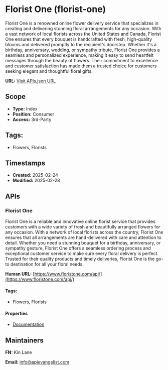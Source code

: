 # Florist One (florist-one)
Florist One is a renowned online flower delivery service that specializes in creating and delivering stunning floral arrangements for any occasion. With a vast network of local florists across the United States and Canada, Florist One ensures that every bouquet is handcrafted with fresh, high-quality blooms and delivered promptly to the recipient's doorstep. Whether it's a birthday, anniversary, wedding, or sympathy tribute, Florist One provides a seamless and personalized experience, making it easy to send heartfelt messages through the beauty of flowers. Their commitment to excellence and customer satisfaction has made them a trusted choice for customers seeking elegant and thoughtful floral gifts.

**URL:** [Visit APIs.json URL](https://raw.githubusercontent.com/api-evangelist/florist-one/refs/heads/main/apis.yml)

## Scope

- **Type:** Index 
- **Position:** Consumer 
- **Access:** 3rd-Party 

## Tags:

 - Flowers, Florists

## Timestamps

- **Created:** 2025-02-24 
- **Modified:** 2025-02-28 

## APIs

### Florist One
Florist One is a reliable and innovative online florist service that provides customers with a wide variety of fresh and beautifully arranged flowers for any occasion. With a network of local florists across the country, Florist One ensures that all arrangements are hand-delivered with care and attention to detail. Whether you need a stunning bouquet for a birthday, anniversary, or sympathy gesture, Florist One offers a seamless ordering process and exceptional customer service to make sure every floral delivery is perfect. Trusted for their quality products and timely deliveries, Florist One is the go-to destination for all your floral needs.

**Human URL:** [https://www.floristone.com/api/](https://www.floristone.com/api/)


#### Tags:

 - Flowers, Florists

#### Properties

- [Documentation](https://www.floristone.com/api/)

## Maintainers

**FN:** Kin Lane

**Email:** info@apievangelist.com

